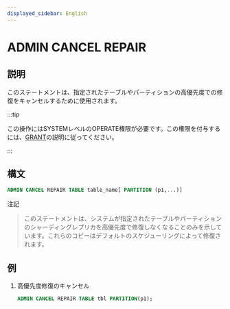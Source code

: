 ```yaml
---
displayed_sidebar: English
---
```


# ADMIN CANCEL REPAIR

## 説明

このステートメントは、指定されたテーブルやパーティションの高優先度での修復をキャンセルするために使用されます。

:::tip

この操作にはSYSTEMレベルのOPERATE権限が必要です。この権限を付与するには、[GRANT](../account-management/GRANT.md)の説明に従ってください。

:::

## 構文

```sql
ADMIN CANCEL REPAIR TABLE table_name[ PARTITION (p1,...)]
```

注記
>
> このステートメントは、システムが指定されたテーブルやパーティションのシャーディングレプリカを高優先度で修復しなくなることのみを示しています。これらのコピーはデフォルトのスケジューリングによって修復されます。

## 例

1. 高優先度修復のキャンセル

    ```sql
    ADMIN CANCEL REPAIR TABLE tbl PARTITION(p1);
    ```
